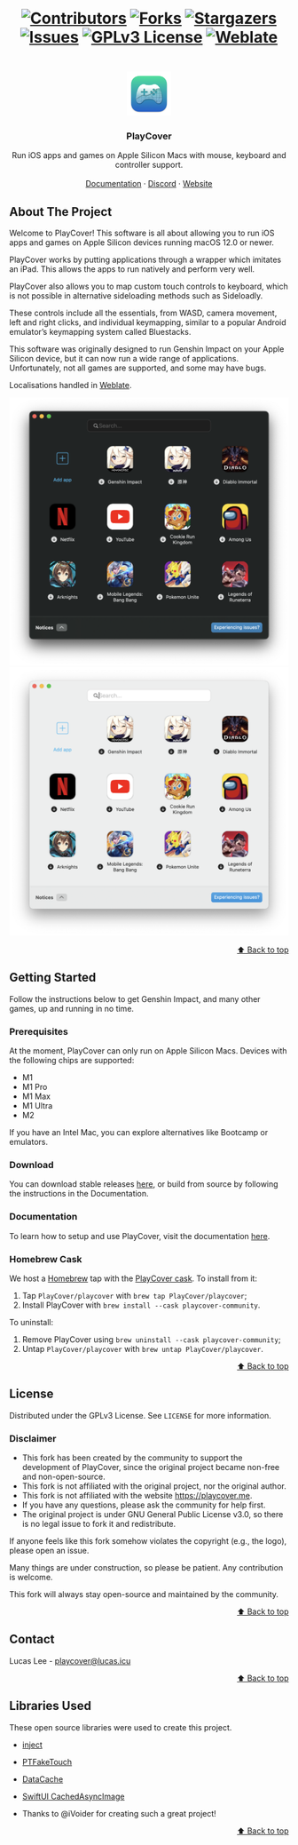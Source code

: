 <div id="top"></div>

‎<h1 align="center">[![Contributors][contributors-shield]][contributors-url]
[![Forks][forks-shield]][forks-url]
[![Stargazers][stars-shield]][stars-url]
[![Issues][issues-shield]][issues-url]
[![GPLv3 License][license-shield]][license-url]
[![Weblate](https://img.shields.io/weblate/progress/playcover?style=for-the-badge)](https://hosted.weblate.org/projects/playcover/playcover/)
</h1>



<!-- PROJECT LOGO -->
<br />
<div align="center">
  <a href="https://github.com/PlayCover/PlayCover">
    <img src="images/logo.png" alt="Logo" width="80" height="80">
  </a>

  <h3 align="center">PlayCover</h3>

  <p align="center">
    Run iOS apps and games on Apple Silicon Macs with mouse, keyboard and controller support.
    <br />
    <br />
    <a href="https://playcover.github.io/PlayBook">Documentation</a>
    ·
    <a href="https://discord.gg/rMv5qxGTGC">Discord</a>
    ·
    <a href="https://playcover.io/">Website</a>
  </p>
</div>

<!-- ABOUT THE PROJECT -->
## About The Project

Welcome to PlayCover! This software is all about allowing you to run iOS apps and games on Apple Silicon devices running macOS 12.0 or newer.

PlayCover works by putting applications through a wrapper which imitates an iPad. This allows the apps to run natively and perform very well.

PlayCover also allows you to map custom touch controls to keyboard, which is not possible in alternative sideloading methods such as Sideloadly. 

These controls include all the essentials, from WASD, camera movement, left and right clicks, and individual keymapping, similar to a popular Android emulator’s keymapping system called Bluestacks.

This software was originally designed to run Genshin Impact on your Apple Silicon device, but it can now run a wide range of applications. Unfortunately, not all games are supported, and some may have bugs.

Localisations handled in [Weblate](https://hosted.weblate.org/projects/playcover/).

![Fancy logo](./images/dark.png#gh-dark-mode-only)
![Fancy logo](./images/light.png#gh-light-mode-only)

<p align="right"><a href="#top">⬆️ Back to top️</a></p>

<!-- GETTING STARTED -->
## Getting Started

Follow the instructions below to get Genshin Impact, and many other games, up and running in no time.

### Prerequisites

At the moment, PlayCover can only run on Apple Silicon Macs. Devices with the following chips are supported:

* M1
* M1 Pro
* M1 Max
* M1 Ultra
* M2

If you have an Intel Mac, you can explore alternatives like Bootcamp or emulators.

### Download

You can download stable releases [here](https://github.com/PlayCover/PlayCover/releases), or build from source by following the instructions in the Documentation.

### Documentation

To learn how to setup and use PlayCover, visit the documentation [here](https://playcover.github.io/PlayBook).

### Homebrew Cask
We host a [Homebrew](https://brew.sh) tap with the [PlayCover cask](https://github.com/PlayCover/homebrew-playcover/blob/master/Casks/playcover-community.rb). To install from it:

1. Tap `PlayCover/playcover` with `brew tap PlayCover/playcover`;
2. Install PlayCover with `brew install --cask playcover-community`.

To uninstall:
1. Remove PlayCover using `brew uninstall --cask playcover-community`;
2. Untap `PlayCover/playcover` with `brew untap PlayCover/playcover`.

<p align="right"><a href="#top">⬆️ Back to top️</a></p>



<!-- LICENSE -->
## License

Distributed under the GPLv3 License. See `LICENSE` for more information.

### Disclaimer

- This fork has been created by the community to support the development of PlayCover, since the original project became non-free and non-open-source.
- This fork is not affiliated with the original project, nor the original author.
- This fork is not affiliated with the website <https://playcover.me>.
- If you have any questions, please ask the community for help first.
- The original project is under GNU General Public License v3.0, so there is no legal issue to fork it and redistribute.

If anyone feels like this fork somehow violates the copyright (e.g., the logo), please open an issue.

Many things are under construction, so please be patient. Any contribution is welcome.

This fork will always stay open-source and maintained by the community.

<p align="right"><a href="#top">⬆️ Back to top️</a></p>



<!-- CONTACT -->
## Contact

Lucas Lee - playcover@lucas.icu

<p align="right"><a href="#top">⬆️ Back to top️</a></p>



<!-- ACKNOWLEDGMENTS -->
## Libraries Used

These open source libraries were used to create this project.

* [inject](https://github.com/paradiseduo/inject)
* [PTFakeTouch](https://github.com/Ret70/PTFakeTouch)
* [DataCache](https://github.com/huynguyencong/DataCache)
* [SwiftUI CachedAsyncImage](https://github.com/lorenzofiamingo/swiftui-cached-async-image)

* Thanks to @iVoider for creating such a great project!

<p align="right"><a href="#top">⬆️ Back to top️</a></p>



<!-- MARKDOWN LINKS & IMAGES -->
[contributors-shield]: https://img.shields.io/github/contributors/PlayCover/PlayCover.svg?style=for-the-badge
[contributors-url]: https://github.com/PlayCover/PlayCover/graphs/contributors
[forks-shield]: https://img.shields.io/github/forks/PlayCover/PlayCover.svg?style=for-the-badge
[forks-url]: https://github.com/PlayCover/PlayCover/network/members
[stars-shield]: https://img.shields.io/github/stars/PlayCover/PlayCover.svg?style=for-the-badge
[stars-url]: https://github.com/PlayCover/PlayCover/stargazers
[issues-shield]: https://img.shields.io/github/issues/PlayCover/PlayCover.svg?style=for-the-badge
[issues-url]: https://github.com/PlayCover/PlayCover/issues
[license-shield]: https://img.shields.io/github/license/PlayCover/PlayCover.svg?style=for-the-badge
[license-url]: https://github.com/PlayCover/PlayCover/blob/master/LICENSE

